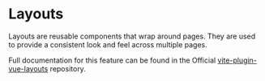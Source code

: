 # Layouts

Layouts are reusable components that wrap around pages. They are used to provide a consistent look and feel across multiple pages.

Full documentation for this feature can be found in the Official [vite-plugin-vue-layouts](https://github.com/JohnCampionJr/vite-plugin-vue-layouts) repository.
